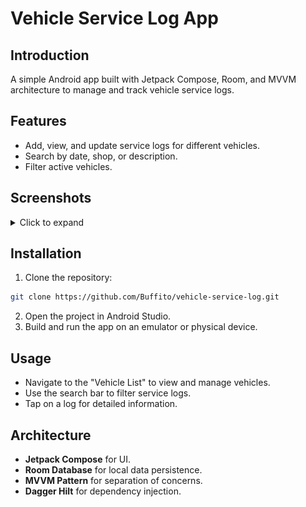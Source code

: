 # Vehicle Service Log App

## Introduction
A simple Android app built with Jetpack Compose, Room, and MVVM architecture to manage and track vehicle service logs.

## Features
- Add, view, and update service logs for different vehicles.
- Search by date, shop, or description.
- Filter active vehicles.

## Screenshots
<details>
  <summary>Click to expand</summary>
### Home Screen
![Home Screen](screenshots/home.png)

### Add/Edit Vehicle Screen
![Add/Edit Vehicle](screenshots/add_vehicle.png)

### Vehicle Info Screen
![Vehicle Info Screen](screenshots/vehicle_info.png)

### Vehicle Logs Screen
![Vehicle Logs Screen](screenshots/vehicle_logs.png)

### Add/Edit Vehicle Log Screen
![Add/Edit Vehicle Log Screen](screenshots/add_log.png)

### Log Info Screen
![Log Info Screen](screenshots/log_info.png)
</details>

## Installation
1. Clone the repository:
```bash
git clone https://github.com/Buffito/vehicle-service-log.git
```
2. Open the project in Android Studio.
3. Build and run the app on an emulator or physical device.

## Usage
- Navigate to the "Vehicle List" to view and manage vehicles.
- Use the search bar to filter service logs.
- Tap on a log for detailed information.

## Architecture
- **Jetpack Compose** for UI.
- **Room Database** for local data persistence.
- **MVVM Pattern** for separation of concerns.
- **Dagger Hilt** for dependency injection.

